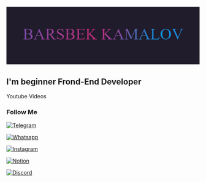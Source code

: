 [![HEADER](https://github.com/barsbek-kamalov-kk/barsbek-kamalov-kk/blob/main/assets/header.jpg)](https://www.youtube.com/channel/UCS9l3tben9F550SGQej_Hjw)

## I'm beginner Frond-End Developer

Youtube Videos

### Follow Me 

[![Telegram](https://img.shields.io/badge/-Telegram-090909?style=for-the-badge&logo=telegram&logoColor=47c5f5)](https://t.me/Barsagram)

[![Whatsapp ](https://img.shields.io/badge/-whatsappp-09090?style=for-the-badge&logo=whatsapp&logoColor=65fbd9)](https://wa.me/79643625251?text=%D8%A7%D9%84%D8%B3%D9%84%D8%A7%D9%85%20%D8%B9%D9%84%D9%8A%D9%83%D9%85%20%D9%88%20%D8%B1%D8%AD%D9%85%D8%A9%20%D8%A7%D9%84%D9%84%D9%87%20%D9%88%20%D8%A8%D8%B1%D9%83%D8%A7%D8%AA%D9%87)

[![Instagram](https://img.shields.io/badge/-Instagram-white?style=for-the-badge&logo=instagram&logoColor=red)](https://www.instagram.com/kama10vv/) 

[![Notion](https://img.shields.io/badge/-Notion-critical?style=for-the-badge&logo=notion&logoColor=black)](https://www.notion.so/barsbek-kamalov-kk-gmail-com-a2c6c2aa80dd48b88873c217445db2af) 


[![Discord](https://img.shields.io/badge/-Discord-f5FFFA?style=for-the-badge&logo=Discord&logoColor=informational)](https://discord.gg/NKXuyeNn) 